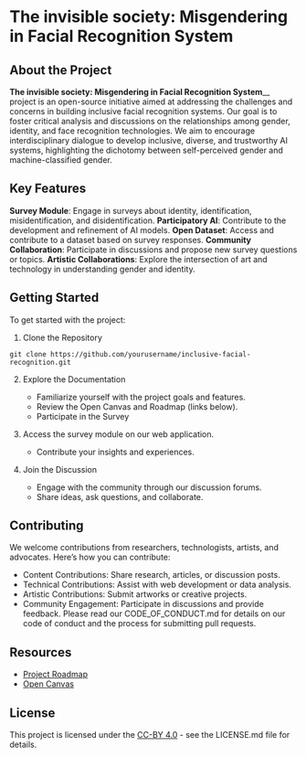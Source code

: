 # The invisible society: Misgendering in Facial Recognition System 

## About the Project
**The invisible society: Misgendering in Facial Recognition System**__ project is an open-source initiative aimed at addressing the challenges and concerns in building inclusive facial recognition systems. Our goal is to foster critical analysis and discussions on the relationships among gender, identity, and face recognition technologies. We aim to encourage interdisciplinary dialogue to develop inclusive, diverse, and trustworthy AI systems, highlighting the dichotomy between self-perceived gender and machine-classified gender.

## Key Features
**Survey Module**: Engage in surveys about identity, identification, misidentification, and disidentification.
**Participatory AI**: Contribute to the development and refinement of AI models.
**Open Dataset**: Access and contribute to a dataset based on survey responses.
**Community Collaboration**: Participate in discussions and propose new survey questions or topics.
**Artistic Collaborations**: Explore the intersection of art and technology in understanding gender and identity.

## Getting Started
To get started with the project:

1. Clone the Repository
```
git clone https://github.com/yourusername/inclusive-facial-recognition.git
```
2. Explore the Documentation
    * Familiarize yourself with the project goals and features.
    * Review the Open Canvas and Roadmap (links below).
    * Participate in the Survey

3. Access the survey module on our web application.
    * Contribute your insights and experiences.

4. Join the Discussion
    * Engage with the community through our discussion forums.
    * Share ideas, ask questions, and collaborate.

## Contributing
We welcome contributions from researchers, technologists, artists, and advocates. Here’s how you can contribute:

* Content Contributions: Share research, articles, or discussion posts.
* Technical Contributions: Assist with web development or data analysis.
* Artistic Contributions: Submit artworks or creative projects.
* Community Engagement: Participate in discussions and provide feedback.
Please read our CODE_OF_CONDUCT.md for details on our code of conduct and the process for submitting pull requests.

## Resources
* [Project Roadmap](https://docs.google.com/document/d/1034wyEwAWNkMSvpzzRGNbRvFUmiIOR8T2_3xHO-ZCqY/edit#heading=h.apipu75kx78r)
* [Open Canvas](https://docs.google.com/presentation/d/1YUQUPi3Bu3aieIHVLlL_EVnD0vVQmskTXji4e5-Xg4c/edit#slide=id.p)

## License
This project is licensed under the [CC-BY 4.0](https://creativecommons.org/licenses/by/4.0/) - see the LICENSE.md file for details.
